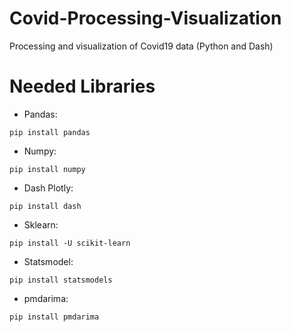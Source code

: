# Covid-Processing-Visualization
Processing and visualization of Covid19 data (Python and Dash)

# Needed Libraries
- Pandas:
```
pip install pandas
```
- Numpy:

```
pip install numpy
```
- Dash Plotly:

```
pip install dash
```
- Sklearn:

```
pip install -U scikit-learn
```
- Statsmodel:

```
pip install statsmodels
```
- pmdarima:

```
pip install pmdarima
```
